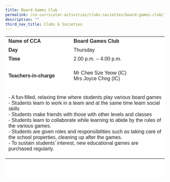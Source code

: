 ```yaml
---
title: Board Games Club
permalink: /co-curricular-activities/clubs-societies/board-games-club/
description: ""
third_nav_title: Clubs & Societies
---
```

<table border="0" style="box-sizing: inherit; border-collapse: collapse; border-spacing: 0px; max-width: 100%; color: rgb(34, 34, 34); font-family: &quot;Source Sans Pro&quot;, sans-serif; font-size: 16px; font-style: normal; font-variant-ligatures: normal; font-variant-caps: normal; font-weight: 400; letter-spacing: normal; orphans: 2; text-align: start; text-transform: none; white-space: normal; widows: 2; word-spacing: 0px; -webkit-text-stroke-width: 0px; background-color: rgb(255, 255, 255); text-decoration-thickness: initial; text-decoration-style: initial; text-decoration-color: initial; height: 445px; width: 785.388px;"><tbody style="box-sizing: inherit;"><tr style="box-sizing: inherit; background: rgb(255, 255, 255); height: 24px;"><td style="box-sizing: inherit; padding: 5px 10px; width: 296.725px; height: 24px;"><strong style="box-sizing: inherit; font-weight: 700;">Name of CCA</strong></td><td style="box-sizing: inherit; padding: 5px 10px; width: 487.663px; height: 24px;"><strong style="box-sizing: inherit; font-weight: 700;">Board Games Club</strong></td></tr><tr style="box-sizing: inherit; background: rgb(255, 255, 255);"><td style="box-sizing: inherit; padding: 5px 10px; width: 296.725px;"><strong style="box-sizing: inherit; font-weight: 700;">Day</strong></td><td style="box-sizing: inherit; padding: 5px 10px; width: 487.663px;">Thursday</td></tr><tr style="box-sizing: inherit; background: rgb(255, 255, 255); height: 24px;"><td style="box-sizing: inherit; padding: 5px 10px; width: 296.725px; height: 24px;"><strong style="box-sizing: inherit; font-weight: 700;">Time</strong></td><td style="box-sizing: inherit; padding: 5px 10px; width: 487.663px; height: 24px;">2.00 p.m. – 4.00 p.m.</td></tr><tr style="box-sizing: inherit; background: rgb(255, 255, 255); height: 77px;"><td style="box-sizing: inherit; padding: 5px 10px; width: 296.725px; height: 77px;"><strong style="box-sizing: inherit; font-weight: 700;">Teachers-in-charge</strong></td><td style="box-sizing: inherit; padding: 5px 10px; width: 487.663px; height: 77px;">Mr Chee Sze Yeow (IC)<br>Mrs Joyce Chng (IC)</td></tr><tr style="box-sizing: inherit; background: rgb(255, 255, 255); height: 195px;"><td colspan="2" style="box-sizing: inherit; padding: 5px 10px; width: 784.388px; height: 195px;"><p style="box-sizing: inherit; font-size: 1em;">
	- A fun-filled, relaxing time where students play various board games <br>
- Students learn to work in a team and at the same time learn social skills<br>- Students make friends with those with other levels and classes<br>- Students learn to collaborate while learning to abide by the rules of the various games.<br>- Students are given roles and responsibilities such as taking care of the school properties, cleaning up after the games.<br>- To sustain students’ interest, new educational games are purchased regularly.</td></tr></tbody></table>